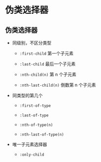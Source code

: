 # 伪类选择器

## 伪类选择器

- 同级别，不区分类型

  - `:first-child` 第一个子元素

  - `:last-child` 最后一个子元素

  - `:nth-child(n)` 第 n 个子元素

  - `:nth-last-child(n)` 倒数第 n 个子元素

- 同类型的第几个

  - `:first-of-type`

  - `:last-of-type`

  - `:nth-of-type(n)`

  - `:nth-last-of-type(n)`

- 唯一子元素选择器

  - `:only-child`
